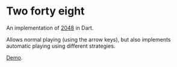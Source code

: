 Two forty eight
===============

An implementation of [2048](http://gabrielecirulli.github.io/2048/) in Dart.

Allows normal playing (using the arrow keys), but also implements automatic playing using different strategies.

[Demo](http://dbathon.github.io/two-forty-eight/).
